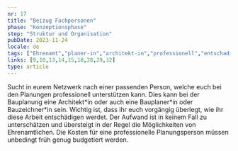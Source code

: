 ```yaml
---
nr: 17
title: "Beizug Fachpersonen"
phase: "Konzeptionsphase"
step: "Struktur und Organisation"
pubDate: 2023-11-24
locale: de
tags: ["Ehrenamt","planer-in","architekt-in","professionell","entschadigung"]
links: [9,10,13,14,15,18,28,29,32]
type: article
---
```


Sucht in eurem Netzwerk nach einer passenden Person, welche euch bei den Planungen professionell unterstützen kann. Dies kann bei der Bauplanung eine Architekt\*in oder auch eine Bauplaner\*in oder Bauzeichner\*in sein. Wichtig ist, dass ihr euch vorgängig überlegt, wie ihr diese Arbeit entschädigen werdet. Der Aufwand ist in keinem Fall zu unterschätzen und übersteigt in der Regel die Möglichkeiten von Ehrenamtlichen. Die Kosten für eine professionelle Planungsperson müssen unbedingt früh genug budgetiert werden.
